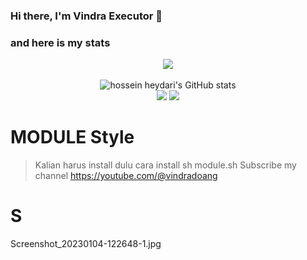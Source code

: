 ### Hi there, I'm Vindra Executor  👋

### and here is my stats
<p align="center"><img src="https://www.codewars.com/users/Vindra/badges/large"/><br /><br />
  <img src="https://github-readme-stats.vercel.app/api?username=Vindra&show_icons=true&include_all_commits=true&theme=monokai" alt="hossein heydari's GitHub stats" /><br />
  <img src="https://github-readme-streak-stats.herokuapp.com/?user=Vindra&theme=monokai"/>
  <img src="https://github-readme-stats.vercel.app/api/top-langs/?username=Vindra&layout=compact&theme=monokai&langs_count=12"/><br />
</p>

<!--
**Vindra/Vindra** is a ✨ _special_ ✨ repository because its `README.md` (this file) appears on your GitHub profile.

Here are some ideas to get you started:

- 🔭 I’m currently working on ...
- 🌱 I’m currently learning ...
- 👯 I’m looking to collaborate on ...
- 🤔 I’m looking for help with ...
- 💬 Ask me about ...
- 📫 How to reach me: ...
- 😄 Pronouns: ...
- ⚡ Fun fact: ...
-->

# MODULE Style
> Kalian harus install dulu cara install sh module.sh
> Subscribe my channel
> https://youtube.com/@vindradoang

# S
Screenshot_20230104-122648-1.jpg
